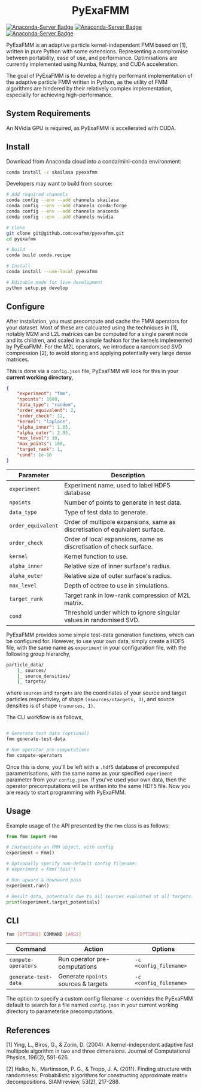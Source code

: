 <h1 align='center'>
PyExaFMM
</h1>

[![Anaconda-Server Badge](https://img.shields.io/conda/v/skailasa/pyexafmm.svg)](https://anaconda.org/skailasa/pyexafmm) [![Anaconda-Server Badge](https://anaconda.org/skailasa/pyexafmm/badges/latest_release_date.svg)](https://anaconda.org/skailasa/pyexafmm) [![Anaconda-Server Badge](https://anaconda.org/skailasa/pyexafmm/badges/platforms.svg)](https://anaconda.org/skailasa/pyexafmm)

PyExaFMM is an adaptive particle kernel-independent FMM based on [1], written in pure Python with some extensions. Representing a compromise between portability, ease of use, and performance. Optimisations are currently implemented  using Numba, Numpy, and CUDA acceleration.

The goal of PyExaFMM is to develop a highly performant implementation of the adaptive particle FMM written in Python, as the utility of FMM algorithms are hindered by their relatively complex implementation, especially for achieving high-performance.

## System Requirements

An NVidia GPU is required, as PyExaFMM is accellerated with CUDA.

## Install

Download from Anaconda cloud into a conda/mini-conda environment:

```bash
conda install -c skailasa pyexafmm
```

Developers may want to build from source:

```bash
# Add required channels
conda config --env --add channels skailasa
conda config --env --add channels conda-forge
conda config --env --add channels anaconda
conda config --env --add channels nvidia

# Clone
git clone git@github.com:exafmm/pyexafmm.git
cd pyexafmm

# Build
conda build conda.recipe

# Install
conda install --use-local pyexafmm

# Editable mode for live development
python setup.py develop
```

## Configure

After installation, you must precompute and cache the FMM operators for your dataset. Most of these are calculated using the techniques in [1], notably M2M and L2L matrices can be computed for a single parent node and its children, and scaled in a simple fashion for the kernels implemented by PyExaFMM. For the M2L operators, we introduce a randomised SVD compression [2], to avoid storing and applying potentially very large dense matrices.

This is done via a `config.json` file, PyExaFMM will look for this in your **current working directory**,

```json
{
    "experiment": "fmm",
    "npoints": 1000,
    "data_type": "random",
    "order_equivalent": 2,
    "order_check": 12,
    "kernel": "laplace",
    "alpha_inner": 1.05,
    "alpha_outer": 2.95,
    "max_level": 10,
    "max_points": 100,
    "target_rank": 1,
    "cond": 1e-16
}
```

|Parameter      | Description                                        |
|--------------	|-----------------------------------------------	 |
| `experiment`	| Experiment name, used to label HDF5 database          |
| `npoints`     | Number of points to generate in test data.         |
| `data_type`   | Type of test data to generate.                     |
| `order_equivalent`| Order of multipole expansions, same as discretisation of equivalent surface.  |
| `order_check`     | Order of local expansions, same as discretisation of check surface.           |
| `kernel`      | Kernel function to use.                            |
| `alpha_inner`	| Relative size of inner surface's radius.           |
| `alpha_outer`	| Relative size of outer surface's radius.           |
| `max_level`   | Depth of octree to use in simulations.             |
| `target_rank` | Target rank in low-rank compression of M2L matrix. |
| `cond` | Threshold under which to ignore singular values in randomised SVD. |

PyExaFMM provides some simple test-data generation functions, which can be configured for. However, to use your own data, simply create a HDF5 file, with the same name as `experiment` in your configuration file, with the following group hierarchy,

```bash
particle_data/
    |_ sources/
    |_ source_densities/
    |_ targets/
```

where `sources` and `targets` are the coordinates of your source and target particles respectivley, of shape `(nsources/ntargets, 3)`, and source densities is of shape `(nsources, 1)`.

The CLI workflow is as follows,

```bash

# Generate test data (optional)
fmm generate-test-data

# Run operator pre-computations
fmm compute-operators
```

Once this is done, you'll be left with a `.hdf5` database of precomputed parametrisations, with the same name as your specified `experiment` parameter from your `config.json`. If you've used your own data, then the operator precomputations will be written into the same HDF5 file. Now you are ready to start programming with PyExaFMM.


## Usage

Example usage of the API presented by the `Fmm` class is as follows:

```python
from fmm import Fmm

# Instantiate an FMM object, with config
experiment = Fmm()

# Optionally specify non-default config filename:
# experiment = Fmm('test')

# Run upward & downward pass
experiment.run()

# Result data, potentials due to all sources evaluated at all targets.
print(experiment.target_potentials)
```


## CLI

```bash
fmm [OPTIONS] COMMAND [ARGS]
```

|Command               | Action                                  | Options                 |
|--------------        |------------------------------------	 |--------------           |
| `compute-operators`  | Run operator pre-computations           | `-c <config_filename>`  |
| `generate-test-data` | Generate `npoints` sources & targets    | `-c <config_filename>`  |

The option to specify a custom config filename `-c` overrides the PyExaFMM default to search for a file named `config.json` in your current working directory to parameterise precomputations.


## References

[1] Ying, L., Biros, G., & Zorin, D. (2004). A kernel-independent adaptive fast multipole algorithm in two and three dimensions. Journal of Computational Physics, 196(2), 591-626.

[2] Halko, N., Martinsson, P. G., & Tropp, J. A. (2011). Finding structure with randomness: Probabilistic algorithms for constructing approximate matrix decompositions. SIAM review, 53(2), 217-288.
